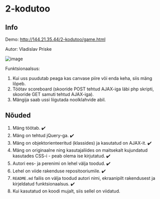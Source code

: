 # 2-kodutoo

## Info
Demo: http://144.21.35.44/2-kodutoo/game.html

Autor: Vladislav Priske

![image](https://user-images.githubusercontent.com/55079623/172074649-dd3055af-6680-4828-b8bf-616d1129ed45.png)

Funktsionaalsus:
1) Kui uss puudutab peaga kas canvase piire või enda keha, siis mäng lõpeb.
2) Töötav scoreboard (skooride POST tehtud AJAX-iga läbi php skripti, skooride GET samuti tehtud AJAX-iga).
3) Mängija saab ussi liigutada noolklahvide abil.

## Nõuded

1. Mäng töötab. ✔️ 
2. Mäng on tehtud jQuery-ga. ✔️ 
3. Mäng on objektorienteeritud (klassides) ja kasutatud on AJAX-it. ✔️ 
4. Mäng on originaalne ning kasutajaliides on maitsekalt kujundatud kasutades CSS-i - peab olema ise kirjutatud. ✔️ 
5. Autori ees- ja perenimi on lehel välja toodud. ✔️ 
6. Lehel on viide rakenduse repositooriumile. ✔️ 
7. `README.md` failis on välja toodud autori nimi, ekraanipilt rakendusest ja kirjeldatud funktsionaalsus. ✔️ 
8. Kui kasutatud on koodi mujalt, siis sellel on viidatud. 
